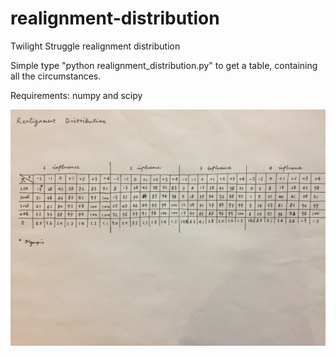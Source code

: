 # realignment-distribution
Twilight Struggle realignment distribution

Simple type "python realignment_distribution.py" to get a table, containing all the circumstances. 

Requirements: numpy and scipy

![image](https://github.com/zidianjun/realignment-distribution/blob/master/realignment%20distribution.jpg)

